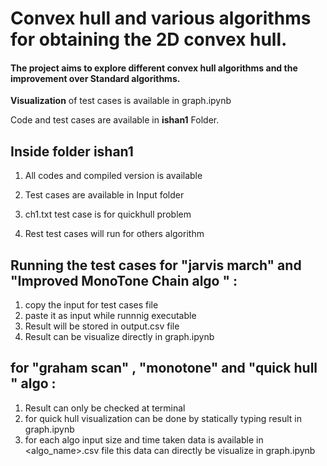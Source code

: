 Convex hull and various algorithms for obtaining the 2D convex hull.
===
#### The project aims to explore different convex hull algorithms and the improvement over Standard algorithms.

**Visualization** of test cases is available in graph.ipynb

Code and test cases are available in **ishan1** Folder.

Inside folder **ishan1**
---
1. All codes and compiled version is available

2. Test cases are available in Input folder

3. ch1.txt test case is for quickhull problem 

4. Rest test cases will run for others algorithm


Running the test cases for "jarvis march" and "Improved MonoTone Chain algo " :
---
1.  copy the input for test cases file 
2.	paste it as input while runnnig executable 
3.	Result will be stored in output.csv file 
4.	Result can be visualize directly in graph.ipynb

for "graham scan" , "monotone" and "quick hull " algo : 
---
1. Result can only be checked at terminal
2. for quick hull visualization can be done by statically typing result in graph.ipynb
3. for each algo input size and time taken data is available in <algo_name>.csv file 
		this data can directly be visualize in graph.ipynb 
